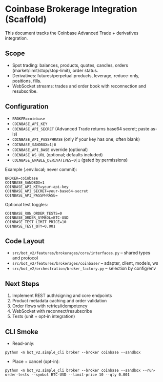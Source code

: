 # Coinbase Brokerage Integration (Scaffold)

This document tracks the Coinbase Advanced Trade + derivatives integration.

## Scope
- Spot trading: balances, products, quotes, candles, orders (market/limit/stop/stop-limit), order status.
- Derivatives: futures/perpetual products, leverage, reduce-only, positions, fills.
- WebSocket streams: trades and order book with reconnection and resubscribe.

## Configuration
- `BROKER=coinbase`
- `COINBASE_API_KEY`
- `COINBASE_API_SECRET` (Advanced Trade returns base64 secret; paste as-is)
- `COINBASE_API_PASSPHRASE` (only if your key has one; often blank)
- `COINBASE_SANDBOX=1|0`
- `COINBASE_API_BASE` override (optional)
- `COINBASE_WS_URL` (optional; defaults included)
- `COINBASE_ENABLE_DERIVATIVES=0|1` (gated by permissions)

Example (.env.local; never commit):
```
BROKER=coinbase
COINBASE_SANDBOX=1
COINBASE_API_KEY=your-api-key
COINBASE_API_SECRET=your-base64-secret
COINBASE_API_PASSPHRASE=
```

Optional test toggles:
```
COINBASE_RUN_ORDER_TESTS=0
COINBASE_ORDER_SYMBOL=BTC-USD
COINBASE_TEST_LIMIT_PRICE=10
COINBASE_TEST_QTY=0.001
```

## Code Layout
- `src/bot_v2/features/brokerages/core/interfaces.py` – shared types and protocol
- `src/bot_v2/features/brokerages/coinbase/` – adapter, client, models, ws
- `src/bot_v2/orchestration/broker_factory.py` – selection by config/env

## Next Steps
1) Implement REST auth/signing and core endpoints
2) Product metadata caching and order validation
3) Order flows with retries/idempotency
4) WebSocket with reconnect/resubscribe
5) Tests (unit + opt-in integration)

## CLI Smoke
- Read-only:
```
python -m bot_v2.simple_cli broker --broker coinbase --sandbox
```
- Place + cancel (opt-in):
```
python -m bot_v2.simple_cli broker --broker coinbase --sandbox --run-order-tests --symbol BTC-USD --limit-price 10 --qty 0.001
```
